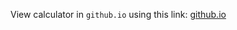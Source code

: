View calculator in `github.io` using this link: [github.io](https://nahidebrahimian.github.io/Website-Programming-Course/Assignment12/calculator.html)


